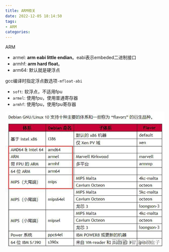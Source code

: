 ```yaml
---
title: ARM相关
date: 2022-12-05 18:14:50
tags:
- ARM
categories:
---
```

ARM
<!-- more -->

- armel: **arm eabi little endian**。eabi表示embeded二进制接口
- armhf: **arm hard float**。
- arm64: 默认就是硬浮点

gcc编译时指定浮点数选项`-mfloat-abi`
- `soft`: 软浮点，不适用fpu
- `armel`: 使用fpu，使用普通寄存器
- `armhf`: 使用fpu，使用fpu寄存器

![](https://raw.githubusercontent.com/TheRainstorm/.image-bed/main/picgo/20221205182652.png)





